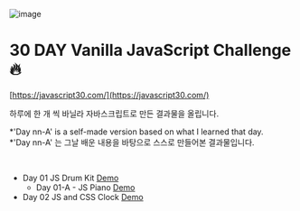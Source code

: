 ![image](https://user-images.githubusercontent.com/60416981/110198262-a5643700-7e94-11eb-8d6a-823dcae0a7ad.png)

# 30 DAY Vanilla JavaScript Challenge 🔥

[https://javascript30.com/](https://javascript30.com/)

하루에 한 개 씩 바닐라 자바스크립트로 만든 결과물을 올립니다.

*'Day nn-A' is a self-made version based on what I learned that day. <br>
*'Day nn-A' 는 그날 배운 내용을 바탕으로 스스로 만들어본 결과물입니다.

<br>

- Day 01 JS Drum Kit [Demo](https://graphicnovel.github.io/JavaScript30/01%20-%20JavaScript%20Drum%20Kit/index.html)
  - Day 01-A - JS Piano [Demo](https://graphicnovel.github.io/JavaScript30/01-A%20JavaScript%20Piano/index.html)
- Day 02 JS and CSS Clock [Demo](https://graphicnovel.github.io/JavaScript30/02%20-%20JS%20and%20CSS%20Clock/index.html)

